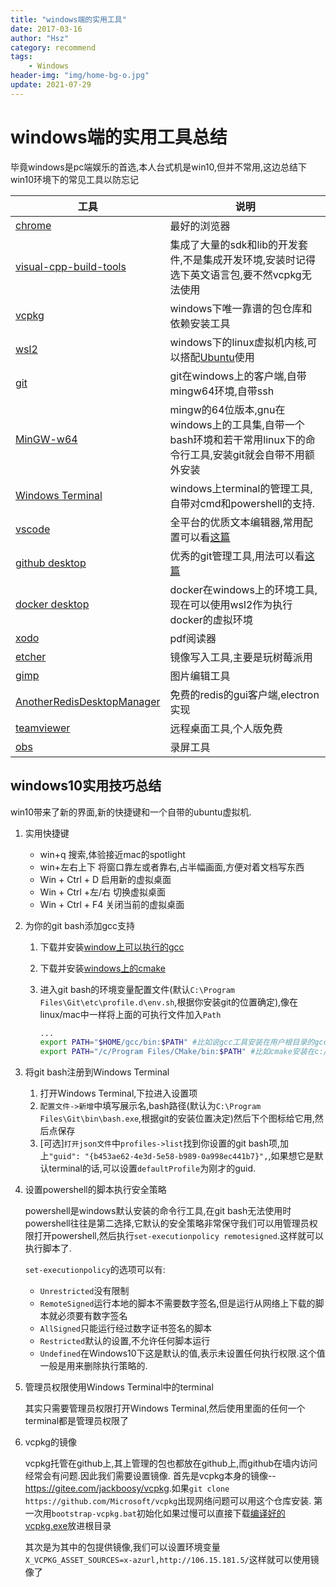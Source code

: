 ```yaml
---
title: "windows端的实用工具"
date: 2017-03-16
author: "Hsz"
category: recommend
tags:
    - Windows
header-img: "img/home-bg-o.jpg"
update: 2021-07-29
---
```

# windows端的实用工具总结

毕竟windows是pc端娱乐的首选,本人台式机是win10,但并不常用,这边总结下win10环境下的常见工具以防忘记

| 工具                                                                                                            | 说明                                                                                                                                                 |
| --------------------------------------------------------------------------------------------------------------- | ---------------------------------------------------------------------------------------------------------------------------------------------------- |
| [chrome](https://www.google.com/chrome/)                                                                        | 最好的浏览器                                                                                                                                         |
| [visual-cpp-build-tools](https://visualstudio.microsoft.com/zh-hans/visual-cpp-build-tools/)                    | 集成了大量的sdk和lib的开发套件,不是集成开发环境,安装时记得选下英文语言包,要不然vcpkg无法使用                                                         |
| [vcpkg](https://github.com/Microsoft/vcpkg)                                                                     | windows下唯一靠谱的包仓库和依赖安装工具                                                                                                              |
| [wsl2](https://docs.microsoft.com/zh-cn/windows/wsl/install-win10)                                              | windows下的linux虚拟机内核,可以搭配[Ubuntu](https://www.microsoft.com/store/apps/9n6svws3rx71)使用                                                   |
| [git](https://git-scm.com/)                                                                                     | git在windows上的客户端,自带mingw64环境,自带ssh                                                                                                       |
| [MinGW-w64](https://sourceforge.net/projects/mingw-w64/)                                                        | mingw的64位版本,gnu在windows上的工具集,自带一个bash环境和若干常用linux下的命令行工具,安装git就会自带不用额外安装                                     |
| [Windows Terminal](https://www.microsoft.com/zh-cn/p/windows-terminal/9n0dx20hk701?activetab=pivot:overviewtab) | windows上terminal的管理工具,自带对cmd和powershell的支持.                                                                                             |
| [vscode](https://code.visualstudio.com/)                                                                        | 全平台的优质文本编辑器,常用配置可以看[这篇](http://blog.hszofficial.site/recommend/2018/02/10/Vscode%E9%85%8D%E7%BD%AE/)                             |
| [github desktop](https://desktop.github.com/)                                                                   | 优秀的git管理工具,用法可以看[这篇](http://blog.hszofficial.site/recommend/2016/11/26/%E5%8F%AF%E8%A7%86%E5%8C%96git%E5%B7%A5%E5%85%B7githubDesktop/) |
| [docker desktop](https://docs.docker.com/docker-for-windows/install/)                                           | docker在windows上的环境工具,现在可以使用wsl2作为执行docker的虚拟环境                                                                                 |
| [xodo](https://www.xodo.com/)                                                                                   | pdf阅读器                                                                                                                                            |
| [etcher](https://www.balena.io/etcher/)                                                                         | 镜像写入工具,主要是玩树莓派用                                                                                                                        |
| [gimp](https://www.gimp.org/)                                                                                   | 图片编辑工具                                                                                                                                         |
| [AnotherRedisDesktopManager](https://github.com/qishibo/AnotherRedisDesktopManager)                             | 免费的redis的gui客户端,electron实现                                                                                                                  |
| [teamviewer](https://www.teamviewer.com/zhcn/credentials/free-for-personal-use/)                                | 远程桌面工具,个人版免费                                                                                                                              |
| [obs](https://obsproject.com/)                                                                                  | 录屏工具                                                                                                                                             |

## windows10实用技巧总结

win10带来了新的界面,新的快捷键和一个自带的ubuntu虚拟机.

1. 实用快捷键

    + win+q 搜索,体验接近mac的spotlight
    + win+左右上下 将窗口靠左或者靠右,占半幅画面,方便对着文档写东西
    + Win + Ctrl + D 启用新的虚拟桌面
    + Win + Ctrl +左/右 切换虚拟桌面
    + Win + Ctrl + F4 关闭当前的虚拟桌面

2. 为你的git bash添加gcc支持

    1. 下载并安装[window上可以执行的gcc](http://www.equation.com/servlet/equation.cmd?fa=fortran)
    2. 下载并安装[windows上的cmake](https://cmake.org/download/)
    3. 进入git bash的环境变量配置文件(默认`C:\Program Files\Git\etc\profile.d\env.sh`,根据你安装git的位置确定),像在linux/mac中一样将上面的可执行文件加入`Path`

        ```bash
        ...
        export PATH="$HOME/gcc/bin:$PATH" #比如说gcc工具安装在用户根目录的gcc文件夹下
        export PATH="/c/Program Files/CMake/bin:$PATH" #比如cmake安装在c://Program Files/CMake
        ```

3. 将git bash注册到Windows Terminal

    1. 打开Windows Terminal,下拉进入设置项
    2. `配置文件->新增`中填写展示名,bash路径(默认为`C:\Program Files\Git\bin\bash.exe`,根据git的安装位置决定)然后下个图标给它用,然后点保存
    3. [可选]`打开json文件`中`profiles->list`找到你设置的git bash项,加上`"guid": "{b453ae62-4e3d-5e58-b989-0a998ec441b7}",`,如果想它是默认terminal的话,可以设置`defaultProfile`为刚才的guid.

4. 设置powershell的脚本执行安全策略

    powershell是windows默认安装的命令行工具,在git bash无法使用时powershell往往是第二选择,它默认的安全策略非常保守我们可以用管理员权限打开powershell,然后执行`set-executionpolicy remotesigned`.这样就可以执行脚本了.

    `set-executionpolicy`的选项可以有:

    + `Unrestricted`没有限制
    + `RemoteSigned`运行本地的脚本不需要数字签名,但是运行从网络上下载的脚本就必须要有数字签名
    + `AllSigned`只能运行经过数字证书签名的脚本
    + `Restricted`默认的设置,不允许任何脚本运行
    + `Undefined`在Windows10下这是默认的值,表示未设置任何执行权限.这个值一般是用来删除执行策略的.

5. 管理员权限使用Windows Terminal中的terminal

    其实只需要管理员权限打开Windows Terminal,然后使用里面的任何一个terminal都是管理员权限了

6. vcpkg的镜像

    vcpkg托管在github上,其上管理的包也都放在github上,而github在墙内访问经常会有问题.因此我们需要设置镜像.
    首先是vcpkg本身的镜像--<https://gitee.com/jackboosy/vcpkg>.如果`git clone https://github.com/Microsoft/vcpkg`出现网络问题可以用这个仓库安装.
    第一次用`bootstrap-vcpkg.bat`初始化如果过慢可以直接下载[编译好的vcpkg.exe](https://link.zhihu.com/?target=https%3A//gitee.com/jackboosy/vcpkg-tool/attach_files/746777/download/vcpkg.exe)放进根目录

    其次是为其中的包提供镜像,我们可以设置环境变量`X_VCPKG_ASSET_SOURCES=x-azurl,http://106.15.181.5/`这样就可以使用镜像了